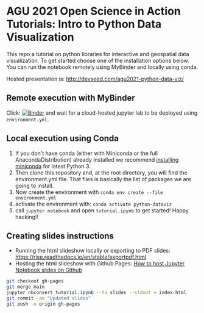 # AGU 2021 Open Science in Action Tutorials: Intro to Python Data Visualization

This repo a tutorial on python libraries for interactive and geospatial data visualization. To get started choose one of the installation options below. You can run the notebook remotely using MyBinder and locally using conda.

Hosted presentation is: http://devseed.com/agu2021-python-data-viz/

## Remote execution with MyBinder

Click: [![Binder](https://mybinder.org/badge_logo.svg)](https://mybinder.org/v2/gh/developmentseed/agu2021-python-data-viz/HEAD) and wait for a cloud-hosted jupyter lab to be deployed using `environment.yml`.

## Local execution using Conda

1. If you don't have conda (either with Miniconda or the full AnacondaDistribution) already installed we recommend [installing miniconda](http://conda.pydata.org/miniconda.html) for latest Python 3.
2. Then clone this repository and, at the root directory, you will find the environment.yml file. That files is basically the list of packages we are going to install.
3. Now create the environment with `conda env create --file environment.yml`
4. activate the environment with: `conda activate python-dataviz`
5. call `jupyter notebook` and open `tutorial.ipynb` to get started! Happy hacking!!

## Creating slides instructions

* Running the html slideshow locally or exporting to PDF slides: https://rise.readthedocs.io/en/stable/exportpdf.html
* Hosting the html slideshow with Github Pages: [How to host Jupyter Notebook slides on Github
](https://towardsdatascience.com/how-to-host-jupyter-notebook-slides-on-github-d785f30e6e2)

```bash
git checkout gh-pages
git merge main
jupyter nbconvert tutorial.ipynb --to slides --stdout > index.html
git commit -am "Updated slides"
git push -u origin gh-pages
```
